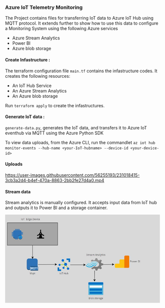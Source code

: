 ###  Azure IoT Telemetry Monitoring  

The Project  contains files for transferring IoT data to Azure IoT Hub using MQTT protocol.
It extends further to show how to use this data to configure a Monitoring System using the following Azure services

* Azure Stream Analytics
* Power BI
* Azure blob storage


#### Create Infastructure : 

The terraform configuration file `main.tf` contains the infastructure codes. It creates the following resources:


* An IoT Hub Service
* An Azure Stream Analytics
* An Azure blob storage

Run `terraform apply` to create the infastructures.

#### Generate IoT data : 

`generate-data.py`, generates the IoT data, and transfers it to Azure IoT eventhub via MQTT using the Azure Python SDK


To view data uploads, from the Azure CLI, run the commandlet  `az iot hub monitor-events --hub-name <your-IoT-hubname> --device-id <your-device-id>`

#### Uploads
https://user-images.githubusercontent.com/56255193/231018415-3cb3a2d4-b4ef-470a-8863-2bb2fe27d4a0.mp4


#### Stream data

Stream analytics is manually configured. It accepts input data from IoT hub and outputs it to Power BI and a storage container.



![Demo-Architecture](img.jpg) 






